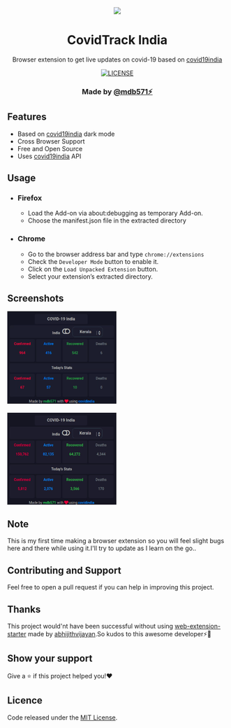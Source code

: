 <div align="center"><img width="150" src="source/assets/icons/favicon-128.png" /></div>
<h1 align="center">CovidTrack India</h1>
<p align="center">Browser extension to get live updates on covid-19 based on <a href="https://covid19india.org">covid19india</a></p>
<div align="center">
  <a href="https://github.com/mdb571/covidtrack-extension/blob/master/LICENSE">
    <img src="https://img.shields.io/github/license/mdb571/covidtrack-extension?style=flat-square" alt="LICENSE" />
  </a>
</div>
<h3 align="center">Made by <a href="https://github.com/mdb571">@mdb571⚡</a></h3>

## Features

- Based on [covid19india](https://api.covid19india.org/) dark mode
- Cross Browser Support
- Free and Open Source
- Uses [covid19india](https://api.covid19india.org/) API

## Usage
  - ### Firefox
    - Load the Add-on via about:debugging as temporary Add-on.
    - Choose the manifest.json file in the extracted directory

 - ### Chrome
    - Go to the browser address bar and type `chrome://extensions`
    - Check the `Developer Mode` button to enable it.
    - Click on the `Load Unpacked Extension` button.
    - Select your extension’s extracted directory.
  
## Screenshots

<div>
  <img width="250" src="screenshot/1.png" alt="nation" />
</div>
<br/>
<div>
  <img width="250" src="screenshot/2.png" alt="states" />
</div>


## Note

This is my first time making a browser extension so you will feel slight bugs here and there while using it.I'll try to update as I learn on the go.. 

## Contributing and Support

Feel free to open a pull request if you can help in improving this project.

## Thanks

This project would'nt have been successful without using [web-extension-starter](https://github.com/abhijithvijayan/web-extension-starter) made by [abhijithvijayan](https://github.com/abhijithvijayan).So kudos to this awesome developer⚡🎉


## Show your support

Give a ⭐️ if this project helped you!❤️

## Licence

Code released under the [MIT License](LICENSE).
